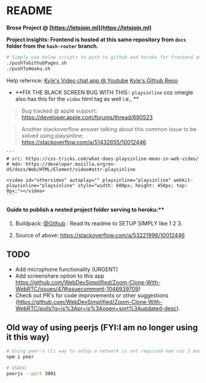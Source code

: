 # README


**Brose Project @ [https://letsjoin.ml](https://letsjoin.ml)**

**Project insights: Frontend is hosted at this same repository from `docs` folder from the `hash-router` branch.**

```bash
# Simply use below scripts to push to github and heroku for frontend and backend deployments, yo!
./pushToGithubPages.sh
./pushToHeoku.sh 
```

Help refernce: [Kyle's Video chat app @ Youtube](https://youtu.be/DvlyzDZDEq4)
[Kyle's Github Repo](https://github.com/WebDevSimplified/Zoom-Clone-With-WebRTC/issues?q=is%3Aissue+is%3Aopen+sort%3Aupdated-desc)


- **FIX THE BLACK SCREEN BUG WITH THIS:: `playsinline` coz omegle also has this for the `video` html tag as well i.e., **

> Bug tracked @ apple support: https://developer.apple.com/forums/thread/690523

> Another stackoverflow answer talking about this common issue to be solved using playsinline: https://stackoverflow.com/a/51432655/10012446

	```
	# src: https://css-tricks.com/what-does-playsinline-mean-in-web-video/
	# mdn: https://developer.mozilla.org/en-US/docs/Web/HTML/Element/video#attr-playsinline

	<video id="othervideo" autoplay="" playsinline="playsinline" webkit-playsinline="playsinline" style="width: 600px; height: 450px; top: 0px;"></video>
	```

#### Guide to publish a nested project folder serving to heroku:**

1. Buildpack: [@Github](https://github.com/timanovsky/subdir-heroku-buildpack) : Read its readme to SETUP SIMPLY like 1 2 3.

2. Source of above: https://stackoverflow.com/a/53221996/10012446

## TODO

- Add microphone functionality (URGENT)
- Add screenshare option to this app https://github.com/WebDevSimplified/Zoom-Clone-With-WebRTC/issues/47#issuecomment-1046939709)
- Check out PR's for code improvements or other suggestions (https://github.com/WebDevSimplified/Zoom-Clone-With-WebRTC/pulls?q=is%3Apr+is%3Aopen+sort%3Aupdated-desc).

## Old way of using peerjs (FYI:I am no longer using it this way)

```bash
# Using peer's cli way to setup a network is not required now coz I mounted peer on top of express server.
npm i peer

# USAGE:
peerjs --port 3001
```
